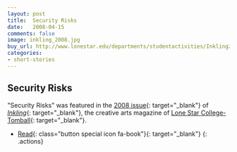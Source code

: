 ```yaml
---
layout: post
title:  Security Risks
date:   2008-04-15
comments: false
image: inkling_2008.jpg
buy_url: http://www.lonestar.edu/departments/studentactivities/Inkling2008.pdf
categories:
- short-stories
---
```


## Security Risks

"Security Risks" was featured in the [2008 issue][inkling2008]{: target="_blank"} of [*Inkling*][inkling]{: target="_blank"}, the creative
arts magazine of [Lone Star College-Tomball][lsc]{: target="_blank"}.

- [Read][inkling2008]{: class="button special icon fa-book"}{: target="_blank"}
{: .actions}

<br />
<br />
<br />
<br />
<br />
<br />
<br />
<br />

[inkling2008]:http://www.lonestar.edu/departments/studentactivities/Inkling_2008.pdf
[inkling]:http://www.lonestar.edu/past-inkling-issues.htm
[lsc]:http://www.lonestar.edu/tomball.htm